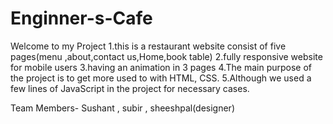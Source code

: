 # Enginner-s-Cafe

Welcome to my Project
1.this is a restaurant website consist of five pages(menu ,about,contact us,Home,book table)
2.fully responsive website for mobile users 
3.having an animation in 3 pages
4.The main purpose of the project is to get more used to with HTML, CSS.
5.Although we used a few lines of JavaScript in the project for necessary cases.

Team Members- Sushant , subir , sheeshpal(designer)

